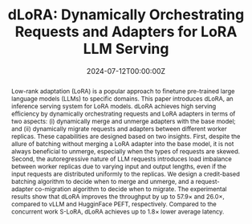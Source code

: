 ---
title: 'dLoRA: Dynamically Orchestrating Requests and Adapters for LoRA LLM Serving'

# Authors
# If you created a profile for a user (e.g. the default `admin` user), write the username (folder name) here
# and it will be replaced with their full name and linked to their profile.
authors:
  - admin
  - Ruidong Zhu
  - Zili Zhang
  - Peng Sun
  - Xuanzhe Liu
  - Xin Jin

# # Author notes (optional)
# author_notes:
#   - 'Equal contribution'
#   - 'Equal contribution'

date: '2024-07-12T00:00:00Z'
doi: ''

# Schedule page publish date (NOT publication's date).
publishDate: '2017-01-01T00:00:00Z'

# Publication type.
# Legend: 0 = Uncategorized; 1 = Conference paper; 2 = Journal article;
# 3 = Preprint / Working Paper; 4 = Report; 5 = Book; 6 = Book section;
# 7 = Thesis; 8 = Patent
publication_types: ['1']

# Publication name and optional abbreviated publication name.
publication: In *Symposium on Operating Systems Design and Implementation*
publication_short: In *OSDI 2024*

abstract: 'Low-rank adaptation (LoRA) is a popular approach to finetune pre-trained large language models (LLMs) to specific domains. This paper introduces dLoRA, an inference serving system for LoRA models. dLoRA achieves high serving efficiency by dynamically orchestrating requests and LoRA adapters in terms of two aspects: (i) dynamically merge and unmerge adapters with the base model; and (ii) dynamically migrate requests and adapters between different worker replicas. These capabilities are designed based on two insights. First, despite the allure of batching without merging a LoRA adapter into the base model, it is not always beneficial to unmerge, especially when the types of requests are skewed. Second, the autoregressive nature of LLM requests introduces load imbalance between worker replicas due to varying input and output lengths, even if the input requests are distributed uniformly to the replicas. We design a credit-based batching algorithm to decide when to merge and unmerge, and a request-adapter co-migration algorithm to decide when to migrate. The experimental results show that dLoRA improves the throughput by up to 57.9× and 26.0×, compared to vLLM and HugginFace PEFT, respectively. Compared to the concurrent work S-LoRA, dLoRA achieves up to 1.8× lower average latency.'

# # Summary. An optional shortened abstract.
# summary: Lorem ipsum dolor sit amet, consectetur adipiscing elit. Duis posuere tellus ac convallis placerat. Proin tincidunt magna sed ex sollicitudin condimentum.

tags: []

# Display this page in the Featured widget?
featured: true

# Custom links (uncomment lines below)
# links:
# - name: Custom Link
#   url: http://example.org

url_pdf: 'https://www.usenix.org/conference/osdi24/presentation/wu-bingyang'
url_code: ''
url_dataset: ''
url_poster: ''
url_project: ''
url_slides: ''
url_source: ''
url_video: ''

# # Featured image
# # To use, add an image named `featured.jpg/png` to your page's folder.
# image:
#   caption: 'Image credit: [**Unsplash**](https://unsplash.com/photos/pLCdAaMFLTE)'
#   focal_point: ''
#   preview_only: false

# # Associated Projects (optional).
# #   Associate this publication with one or more of your projects.
# #   Simply enter your project's folder or file name without extension.
# #   E.g. `internal-project` references `content/project/internal-project/index.md`.
# #   Otherwise, set `projects: []`.
# projects:
#   - example

# # Slides (optional).
# #   Associate this publication with Markdown slides.
# #   Simply enter your slide deck's filename without extension.
# #   E.g. `slides: "example"` references `content/slides/example/index.md`.
# #   Otherwise, set `slides: ""`.
# slides: example
---